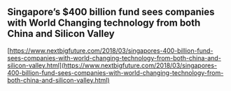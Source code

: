 ## Singapore’s $400 billion fund sees companies with World Changing technology from both China and Silicon Valley
  
  [https://www.nextbigfuture.com/2018/03/singapores-400-billion-fund-sees-companies-with-world-changing-technology-from-both-china-and-silicon-valley.html](https://www.nextbigfuture.com/2018/03/singapores-400-billion-fund-sees-companies-with-world-changing-technology-from-both-china-and-silicon-valley.html)